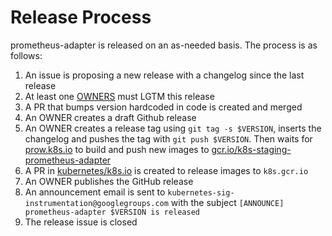 # Release Process

prometheus-adapter is released on an as-needed basis. The process is as follows:

1. An issue is proposing a new release with a changelog since the last release
1. At least one [OWNERS](OWNERS) must LGTM this release
1. A PR that bumps version hardcoded in code is created and merged
1. An OWNER creates a draft Github release
1. An OWNER creates a release tag using `git tag -s $VERSION`, inserts the changelog and pushes the tag with `git push $VERSION`. Then waits for [prow.k8s.io](https://prow.k8s.io) to build and push new images to [gcr.io/k8s-staging-prometheus-adapter](https://gcr.io/k8s-staging-prometheus-adapter)
1. A PR in [kubernetes/k8s.io](https://github.com/kubernetes/k8s.io/blob/master/k8s.gcr.io/images/k8s-staging-prometheus-adapter/images.yaml) is created to release images to `k8s.gcr.io`
1. An OWNER publishes the GitHub release
1. An announcement email is sent to `kubernetes-sig-instrumentation@googlegroups.com` with the subject `[ANNOUNCE] prometheus-adapter $VERSION is released`
1. The release issue is closed
